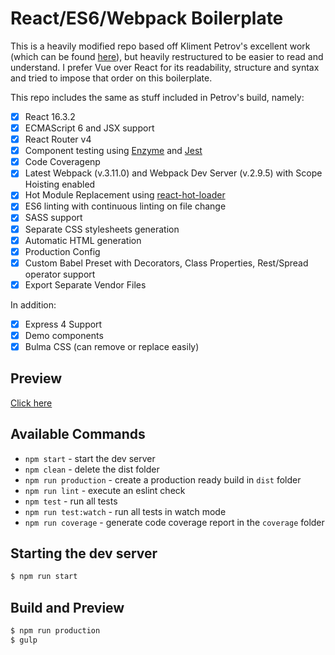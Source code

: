 # React/ES6/Webpack Boilerplate

This is a heavily modified repo based off Kliment Petrov's excellent work (which can be found [here](https://github.com/KleoPetroff/react-webpack-boilerplate)), but heavily restructured to be easier to read and understand.  I prefer Vue over React for its readability, structure and syntax and tried to impose that order on this boilerplate.  

This repo includes the same as stuff included in Petrov's build, namely: 

- [x] React 16.3.2
- [x] ECMAScript 6 and JSX support
- [x] React Router v4
- [x] Component testing using [Enzyme](https://github.com/airbnb/enzyme) and [Jest](https://facebook.github.io/jest)
- [x] Code Coveragenp
- [x] Latest Webpack (v.3.11.0) and Webpack Dev Server (v.2.9.5) with Scope Hoisting enabled
- [x] Hot Module Replacement using [react-hot-loader](https://github.com/gaearon/react-hot-loader)
- [x] ES6 linting with continuous linting on file change
- [x] SASS support
- [x] Separate CSS stylesheets generation
- [x] Automatic HTML generation
- [x] Production Config
- [x] Custom Babel Preset with Decorators, Class Properties, Rest/Spread operator support
- [x] Export Separate Vendor Files

In addition: 

- [x] Express 4 Support
- [x] Demo components
- [x] Bulma CSS (can remove or replace easily)

## Preview
[Click here](https://react-webpack-boilerplate.herokuapp.com/)

## Available Commands
- `npm start` - start the dev server
- `npm clean` - delete the dist folder
- `npm run production` - create a production ready build in `dist` folder
- `npm run lint` - execute an eslint check
- `npm test` - run all tests
- `npm run test:watch` - run all tests in watch mode
- `npm run coverage` - generate code coverage report in the `coverage` folder

## Starting the dev server
```sh
$ npm run start
```

## Build and Preview
```sh
$ npm run production
$ gulp 
```